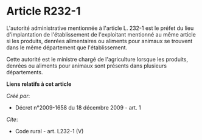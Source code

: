 # Article R232-1

L'autorité administrative mentionnée à l'article L. 232-1 est le préfet du lieu d'implantation de l'établissement de
l'exploitant mentionné au même article si les produits, denrées alimentaires ou aliments pour animaux se trouvent dans le
même département que l'établissement. 

Cette autorité est le ministre chargé de l'agriculture lorsque les produits, denrées ou aliments pour animaux sont présents
dans plusieurs départements.

**Liens relatifs à cet article**

_Créé par_:

  - Décret n°2009-1658 du 18 décembre 2009 - art. 1

_Cite_:

  - Code rural - art. L232-1 (V)
